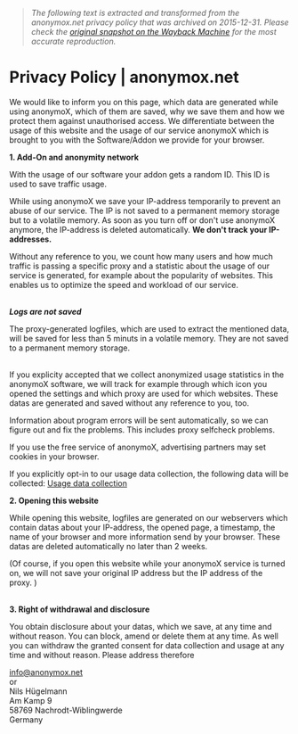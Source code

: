 > *The following text is extracted and transformed from the anonymox.net privacy policy that was archived on 2015-12-31. Please check the [original snapshot on the Wayback Machine](https://web.archive.org/web/20151231190738id_/http%3A//anonymox.net/en/privacy-policy) for the most accurate reproduction.*

# Privacy Policy | anonymox.net

We would like to inform you on this page, which data are generated while using anonymoX, which of them are saved, why we save them and how we protect them against unauthorised access. We differentiate between the usage of this website and the usage of our service anonymoX which is brought to you with the Software/Addon we provide for your browser.

**1\. Add-On and anonymity network**

With the usage of our software your addon gets a random ID. This ID is used to save traffic usage.

While using anonymoX we save your IP-address temporarily to prevent an abuse of our service. The IP is not saved to a permanent memory storage but to a volatile memory. As soon as you turn off or don't use anonymoX anymore, the IP-address is deleted automatically. **We don't track your IP-addresses.**

Without any reference to you, we count how many users and how much traffic is passing a specific proxy and a statistic about the usage of our service is generated, for example about the popularity of websites. This enables us to optimize the speed and workload of our service.  
 

_**Logs are not saved**_

The proxy-generated logfiles, which are used to extract the mentioned data, will be saved for less than 5 minuts in a volatile memory. They are not saved to a permanent memory storage.  
 

If you explicity accepted that we collect anonymized usage statistics in the anonymoX software, we will track for example through which icon you opened the settings and which proxy are used for which websites. These datas are generated and saved without any reference to you, too.

Information about program errors will be sent automatically, so we can figure out and fix the problems. This includes proxy selfcheck problems.

If you use the free service of anonymoX, advertising partners may set cookies in your browser.

If you explicitly opt-in to our usage data collection, the following data will be collected: [Usage data collection](https://web.archive.org/en/usagecollectioninfo)

**2\. Opening this website**

While opening this website, logfiles are generated on our webservers which contain datas about your IP-address, the opened page, a timestamp, the name of your browser and more information send by your browser. These datas are deleted automatically no later than 2 weeks.

(Of course, if you open this website while your anonymoX service is turned on, we will not save your original IP address but the IP address of the proxy. )  
 

**3\. Right of withdrawal and disclosure**

You obtain disclosure about your datas, which we save, at any time and without reason. You can block, amend or delete them at any time. As well you can withdraw the granted consent for data collection and usage at any time and without reason. Please address therefore

[info@anonymox.net](mailto:info@anonymox.net?body=%0A)  
or  
Nils Hügelmann  
Am Kamp 9  
58769 Nachrodt-Wiblingwerde  
Germany
